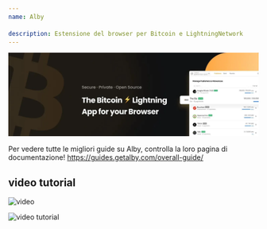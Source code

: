 ```yaml
---
name: Alby

description: Estensione del browser per Bitcoin e LightningNetwork
---
```


![cover](assets/cover.webp)

Per vedere tutte le migliori guide su Alby, controlla la loro pagina di documentazione! https://guides.getalby.com/overall-guide/

## video tutorial

![video](https://youtu.be/nd5fX2vHuDw)

![video tutorial](https://guides.getalby.com/overall-guide/)

